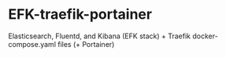 # EFK-traefik-portainer
Elasticsearch, Fluentd, and Kibana (EFK stack) + Traefik docker-compose.yaml files (+ Portainer)
